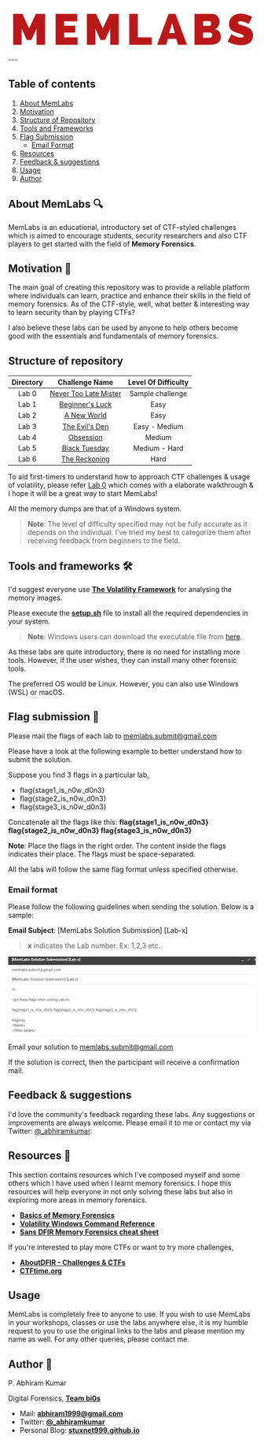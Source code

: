 <img src="./Images/MemLabs-logo.png" alt="MemLabs" class="center">
---

## **Table of contents**

1. [About MemLabs](https://github.com/stuxnet999/MemLabs#About-MemLabs)
2. [Motivation](https://github.com/stuxnet999/MemLabs#motivation)
3. [Structure of Repository](https://github.com/stuxnet999/MemLabs#structure-of-the-repository)
4. [Tools and Frameworks](https://github.com/stuxnet999/MemLabs#tools-and-frameworks)
5. [Flag Submission](https://github.com/stuxnet999/MemLabs#flag-submission)
   - [Email Format](https://github.com/stuxnet999/MemLabs#email-format)
6. [Resources](https://github.com/stuxnet999/MemLabs#resources)
7. [Feedback & suggestions](https://github.com/stuxnet999/MemLabs#feedback--suggestions)
8. [Usage](https://github.com/stuxnet999/MemLabs#usage)
9. [Author](https://github.com/stuxnet999/MemLabs#author)

## **About MemLabs** :mag:

MemLabs is an educational, introductory set of CTF-styled challenges which is aimed to encourage students, security researchers and also CTF players to get started with the field of **Memory Forensics**.

## **Motivation** :dart:

The main goal of creating this repository was to provide a reliable platform where individuals can learn, practice and enhance their skills in the field of memory forensics. As of the CTF-style, well, what better & interesting way to learn security than by playing CTFs?

I also believe these labs can be used by anyone to help others become good with the essentials and fundamentals of memory forensics.

## **Structure of repository**

| Directory | Challenge Name | Level Of Difficulty |
|:----:|:----:|:----:|
|Lab 0 | [Never Too Late Mister](./Lab%200) | Sample challenge |
|Lab 1 | [Beginner's Luck](./Lab%201) | Easy |
|Lab 2 | [A New World](./Lab%202) | Easy |
|Lab 3 | [The Evil's Den](./Lab%203) | Easy - Medium |
|Lab 4 | [Obsession](./Lab%204) | Medium |
|Lab 5 | [Black Tuesday](./Lab%205) | Medium - Hard |
|Lab 6 | [The Reckoning](./Lab%206) | Hard |

To aid first-timers to understand how to approach CTF challenges & usage of volatility, please refer [Lab 0](https://github.com/stuxnet999/MemLabs/tree/master/Lab%200) which comes with a elaborate walkthrough & I hope it will be a great way to start MemLabs!

All the memory dumps are that of a Windows system.

> **Note**: The level of difficulty specified may not be fully accurate as it depends on the individual. I've tried my best to categorize them after receiving feedback from beginners to the field.

## **Tools and frameworks** :hammer_and_wrench:

I'd suggest everyone use [**The Volatility Framework**](https://github.com/volatilityfoundation/volatility/) for analysing the memory images.

Please execute the [**setup.sh**](./setup.sh) file to install all the required dependencies in your system.

> **Note**: Windows users can download the executable file from [here](https://www.volatilityfoundation.org/26).

As these labs are quite introductory, there is no need for installing more tools. However, if the user wishes, they can install many other forensic tools.

The preferred OS would be Linux. However, you can also use Windows (WSL) or macOS.

## **Flag submission** :triangular_flag_on_post:

Please mail the flags of each lab to <memlabs.submit@gmail.com>

Please have a look at the following example to better understand how to submit the solution.

Suppose you find 3 flags in a particular lab,

+ flag{stage1_is_n0w_d0n3}
+ flag{stage2_is_n0w_d0n3}
+ flag{stage3_is_n0w_d0n3}

Concatenate all the flags like this: **flag{stage1_is_n0w_d0n3} flag{stage2_is_n0w_d0n3} flag{stage3_is_n0w_d0n3}**

**Note**: Place the flags in the right order. The content inside the flags indicates their place. The flags must be space-separated.

All the labs will follow the same flag format unless specified otherwise.

### **Email format**

Please follow the following guidelines when sending the solution. Below is a sample:

**Email Subject**: [MemLabs Solution Submission] [Lab-x]

> **x** indicates the Lab number. Ex: 1,2,3 etc..

![Email-Picture](./Images/Submission.png)

Email your solution to memlabs.submit@gmail.com

If the solution is correct, then the participant will receive a confirmation mail.

## **Feedback & suggestions**

I'd love the community's feedback regarding these labs. Any suggestions or improvements are always welcome. Please email it to me or contact my via Twitter: [@_abhiramkumar](https://www.twitter.com/_abhiramkumar).

## **Resources** :rocket:

This section contains resources which I've composed myself and some others which I have used when I learnt memory forensics. I hope this resources will help everyone in not only solving these labs but also in exploring more areas in memory forensics.

+ [**Basics of Memory Forensics**](https://stuxnet999.github.io/volatility/2020/08/18/Basics-of-Memory-Forensics.html)
+ [**Volatility Windows Command Reference**](https://github.com/volatilityfoundation/volatility/wiki/Command-Reference)
+ [**Sans DFIR Memory Forensics cheat sheet**](https://digital-forensics.sans.org/media/volatility-memory-forensics-cheat-sheet.pdf)

If you're interested to play more CTFs or want to try more challenges,
+ [**AboutDFIR - Challenges & CTFs**](https://aboutdfir.com/education/challenges-ctfs/)
+ [**CTFtime.org**](https://ctftime.org/)

## **Usage**

MemLabs is completely free to anyone to use. If you wish to use MemLabs in your workshops, classes or use the labs anywhere else, it is my humble request to you to use the original links to the labs and please mention my name as well. For any other queries, please contact me.

## **Author** :bust_in_silhouette:

P. Abhiram Kumar

Digital Forensics, [**Team bi0s**](https://www.twitter.com/teambi0s)

+ Mail: **abhiram1999@gmail.com**
+ Twitter: [**@_abhiramkumar**](https://www.twitter.com/_abhiramkumar)
+ Personal Blog: [**stuxnet999.github.io**](https://stuxnet999.github.io)